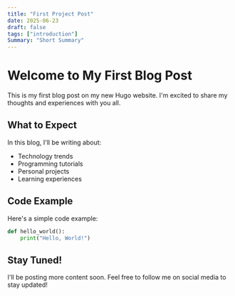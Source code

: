 ```yaml
---
title: "First Project Post"
date: 2025-06-23
draft: false
tags: ["introduction"]
Summary: "Short Summary"
---
```


# Welcome to My First Blog Post

This is my first blog post on my new Hugo website. I'm excited to share my thoughts and experiences with you all.

## What to Expect

In this blog, I'll be writing about:
- Technology trends
- Programming tutorials
- Personal projects
- Learning experiences

## Code Example

Here's a simple code example:

```python
def hello_world():
    print("Hello, World!")
```

## Stay Tuned!

I'll be posting more content soon. Feel free to follow me on social media to stay updated!
